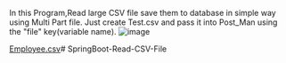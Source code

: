 

In this Program,Read large CSV file save them to database in simple way using Multi Part file.
Just create Test.csv and pass it into Post_Man using the "file" key(variable name).
![image](https://github.com/Debarjitmohanty/SpringBoot-Read-CSV-File/assets/91021174/9b8d897a-d54b-42e5-9ba2-ca8ed60bb57f)

[Employee.csv](https://github.com/user-attachments/files/15847838/Employee.csv)# SpringBoot-Read-CSV-File

